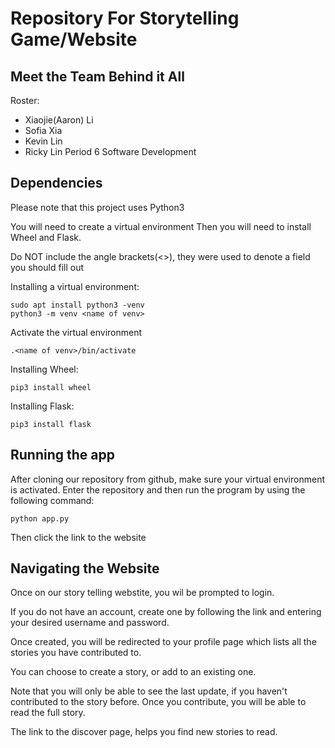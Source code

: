 # Repository For Storytelling Game/Website

## Meet the Team Behind it All
Roster:
   * Xiaojie(Aaron) Li
   * Sofia Xia
   * Kevin Lin
   * Ricky Lin
Period 6 Software Development

## Dependencies
   Please note that this project uses Python3

   You will need to create a virtual environment
   Then you will need to install Wheel and Flask.

   Do NOT include the angle brackets(<>), they were used to denote a field you should fill out
   
   Installing a virtual environment:
   ```
   sudo apt install python3 -venv
   python3 -m venv <name of venv>
   ```

   Activate the virtual environment
   ```
   .<name of venv>/bin/activate
   ```

   Installing Wheel:
   ```
   pip3 install wheel
   ```

   Installing Flask:
   ```
   pip3 install flask
   ```

## Running the app
   After cloning our repository from github, make sure your virtual environment is activated.
   Enter the repository and then run the program by using the following command:
   ```
   python app.py
   ```
   Then click the link to the website

## Navigating the Website

   Once on our story telling webstite, you wil be prompted to login.

   If you do not have an account, create one by following the link and entering your desired username and password.

   Once created, you will be redirected to your profile page which lists all the stories you have contributed to.

   You can choose to create a story, or add to an existing one.

   Note that you will only be able to see the last update, if you haven't contributed to the story before. Once you contribute, you will be able to read the full story.

   The link to the discover page, helps you find new stories to read.
